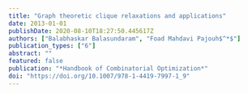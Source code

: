 ```yaml
---
title: "Graph theoretic clique relaxations and applications"
date: 2013-01-01
publishDate: 2020-08-10T18:27:50.445617Z
authors: ["Balabhaskar Balasundaram", "Foad Mahdavi Pajouh$^*$"]
publication_types: ["6"]
abstract: ""
featured: false
publication: "*Handbook of Combinatorial Optimization*"
doi: "https://doi.org/10.1007/978-1-4419-7997-1_9"
---
```


